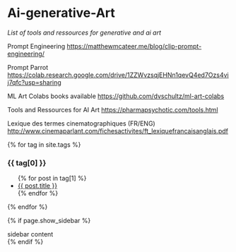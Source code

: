 # Ai-generative-Art
*List of tools and ressources for generative and ai art*

Prompt Engineering
https://matthewmcateer.me/blog/clip-prompt-engineering/

Prompt Parrot
https://colab.research.google.com/drive/1ZZWvzsqjEHNn1qevQ4ed7Ozs4vij7qfc?usp=sharing

ML Art Colabs books available
https://github.com/dvschultz/ml-art-colabs

Tools and Ressources for AI Art
https://pharmapsychotic.com/tools.html

Lexique des termes cinematographiques (FR/ENG)
http://www.cinemaparlant.com/fichesactivites/ft_lexiquefrancaisanglais.pdf


{% for tag in site.tags %}
  <h3>{{ tag[0] }}</h3>
  <ul>
    {% for post in tag[1] %}
      <li><a href="{{ post.url }}">{{ post.title }}</a></li>
    {% endfor %}
  </ul>
{% endfor %}



{% if page.show_sidebar %}
  <div class="sidebar">
    sidebar content
  </div>
{% endif %}